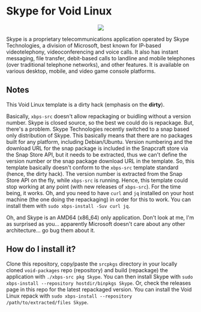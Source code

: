 # Skype for Void Linux

<p align="center"><img src="https://codeberg.org/th0razin3/vur/raw/branch/main/srcpkgs/Skype/Skype.png"></p>

Skype is a proprietary telecommunications application operated by Skype Technologies, a division of Microsoft, best known for IP-based videotelephony, videoconferencing and voice calls. It also has instant messaging, file transfer, debit-based calls to landline and mobile telephones (over traditional telephone networks), and other features. It is available on various desktop, mobile, and video game console platforms.

## Notes

This Void Linux template is a dirty hack (emphasis on the **dirty**).

Basically, `xbps-src` doesn't allow repackaging or buidling without a version number. Skype is closed source, so the best we could do is repackage. But, there's a problem. Skype Technologies recently switched to a snap based only distribution of Skype. This basically means that there are no packages built for any platform, including Debian/Ubuntu. Version numbering and the download URL for the snap package is included in the Snapcraft store via the Snap Store API, but it needs to be extracted, thus we can't define the version number or the snap package download URL in the template. So, this template basically doesn't conform to the `xbps-src` template standard (hence, the dirty hack). The version number is extracted from the Snap Store API on the fly, while `xbps-src` is running. Hence, this template could stop working at any point (with new releases of `xbps-src`). For the time being, it works. Oh, and you need to have `curl` and `jq` installed on your host machine (the one doing the repackaging) in order for this to work. You can install them with `sudo xbps-install -Suv curl jq`.

Oh, and Skype is an AMD64 (x86_64) only application. Don't look at me, I'm as surprised as you... apparently Microsoft doesn't care about any other architecture... go bug them about it.

## How do I install it?

Clone this repository, copy/paste the `srcpkgs` directory in your locally cloned `void-packages` repo (repository) and build (repackage) the application with `./xbps-src pkg Skype`. You can then install Skype with `sudo xbps-install --repository hostdir/binpkgs Skype`. Or, check the releases page in this repo for the latest repackaged version. You can install the Void Linux repack with `sudo xbps-install --repository /path/to/extracted/files Skype`.